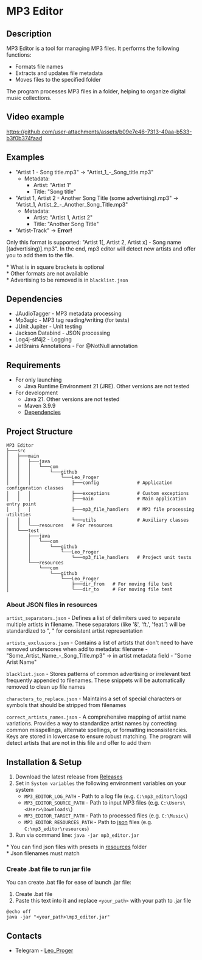 # MP3 Editor

## Description

MP3 Editor is a tool for managing MP3 files. It performs the following functions:

- Formats file names
- Extracts and updates file metadata
- Moves files to the specified folder

The program processes MP3 files in a folder, helping to organize digital music collections.

## Video example
https://github.com/user-attachments/assets/b09e7e46-7313-40aa-b533-b3f0b374faad

## Examples

- "Artist 1 - Song title.mp3" → "Artist_1_-_Song_title.mp3"
    - Metadata:
        - Artist: "Artist 1"
        - Title: "Song title"
- "Artist 1, Artist 2 - Another Song Title (some advertising).mp3" → "Artist_1, Artist_2_-_Another_Song_Title.mp3"
    - Metadata:
        - Artist: "Artist 1, Artist 2"
        - Title: "Another Song Title"
- "Artist-Track" → **Error!**

Only this format is supported: "Artist 1[, Artist 2, Artist x] - Song name [(advertising)].mp3".
In the end, mp3 editor will detect new artists and offer you to add them to the file.

\* What is in square brackets is optional \
\* Other formats are not available \
\* Advertising to be removed is in `blacklist.json`

## Dependencies

- JAudioTagger - MP3 metadata processing
- Mp3agic - MP3 tag reading/writing (for tests)
- JUnit Jupiter - Unit testing
- Jackson Databind - JSON processing
- Log4j-slf4j2 - Logging
- JetBrains Annotations - For @NotNull annotation

## Requirements

- For only launching
    - Java Runtime Environment 21 (JRE). Other versions are not tested
- For development
    - Java 21. Other versions are not tested
    - Maven 3.9.9
    - [Dependencies](#dependencies)

## Project Structure

```
MP3 Editor
├───src
│   ├───main
│   │   ├───java
│   │   │   └───com
│   │   │       └───github
│   │   │           └───Leo_Proger
│   │   │               ├───config              # Application configuration classes
│   │   │               ├───exceptions          # Custom exceptions
│   │   │               ├───main                # Main application entry point
│   │   │               ├───mp3_file_handlers   # MP3 file processing utilities
│   │   │               └───utils               # Auxiliary classes
│   │   └───resources   # For resources
│   └───test
│       ├───java
│       │   └───com
│       │       └───github
│       │           └───Leo_Proger
│       │               └───mp3_file_handlers   # Project unit tests
│       └───resources
│           └───com
│               └───github
│                   └───Leo_Proger
│                       ├───dir_from   # For moving file test
│                       └───dir_to     # For moving file test
```

### About JSON files in resources

`artist_separators.json` - Defines a list of delimiters used to separate multiple artists in filename. These
separators (like '&', 'ft.', 'feat.') will be standardized to ", " for consistent artist representation

`artists_exclusions.json` - Contains a list of artists that don't need to have removed underscores when add to
metadata: filename - "Some_Artist_Name_-_Song_Title.mp3" → in artist metadata field - "Some Arist Name"

`blacklist.json` - Stores patterns of common advertising or irrelevant text frequently appended to filenames. These
snippets will be automatically removed to clean up file names

`characters_to_replace.json` - Maintains a set of special characters or symbols that should be stripped from filenames

`correct_artists_names.json` - A comprehensive mapping of artist name variations. Provides a way to standardize artist
names by correcting common misspellings, alternate spellings, or formatting inconsistencies. Keys are stored in
lowercase to ensure robust matching. The program will detect artists that are not in this file and offer to add them

## Installation & Setup

1. Download the latest release from [Releases](https://github.com/Leo-Proger/mp3-editor/releases)
2. Set in `System variables` the following environment variables on your system
    - `MP3_EDITOR_LOG_PATH` - Path to a log file (e.g. `C:\mp3_editor\logs`)
    - `MP3_EDITOR_SOURCE_PATH` - Path to input MP3 files (e.g. `C:\Users\<User>\Downloads\`)
    - `MP3_EDITOR_TARGET_PATH` - Path to processed files (e.g. `C:\Music\`)
    - `MP3_EDITOR_RESOURCES_PATH` - Path to [json](#about-json-files-in-resources) files (e.g.
      `C:\mp3_editor\resources`)
3. Run via command line: `java -jar mp3_editor.jar`

\* You can find json files with presets in [resources](https://github.com/Leo-Proger/mp3-editor/tree/master/resources)
folder \
\* Json filenames must match

### Create .bat file to run jar file

You can create .bat file for ease of launch .jar file:

1. Create .bat file
2. Paste this text into it and replace `<your_path>` with your path to .jar file

```
@echo off
java -jar "<your_path>\mp3_editor.jar"
```

## Contacts

- Telegram - [Leo_Proger](https://t.me/leo_proger)
